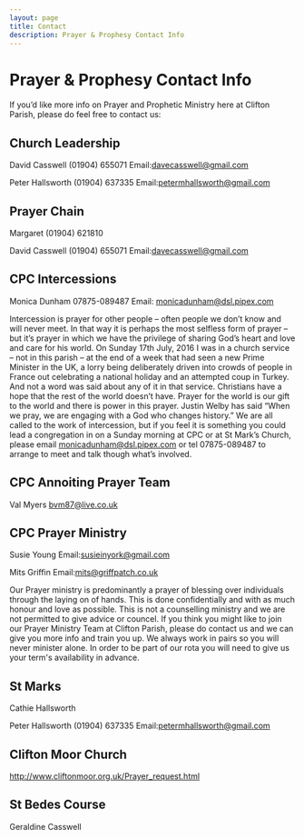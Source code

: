 ```yaml
---
layout: page
title: Contact
description: Prayer & Prophesy Contact Info
---
```


Prayer & Prophesy Contact Info
==============================
If you’d like more info on Prayer and Prophetic Ministry here at Clifton Parish, please do feel free to contact us:

Church Leadership
-----------------
David Casswell (01904) 655071 Email:davecasswell@gmail.com

Peter Hallsworth (01904) 637335 Email:petermhallsworth@gmail.com


Prayer Chain
------------
Margaret (01904) 621810

David Casswell (01904) 655071 Email:davecasswell@gmail.com


CPC Intercessions
-----------------
Monica Dunham 07875-089487 Email: monicadunham@dsl.pipex.com

Intercession is prayer for other people – often people we don’t know and will never meet. In that way it is perhaps the most selfless form of prayer – but it’s prayer in which we have the privilege of sharing God’s heart and love and care for his world. On Sunday 17th July, 2016 I was in a church service – not in this parish – at the end of a week that had seen a new Prime Minister in the UK, a lorry being deliberately driven into crowds of people in France out celebrating a national holiday and an attempted coup in Turkey. And not a word was said about any of it in that service. Christians have a hope that the rest of the world doesn’t have. Prayer for the world is our gift to the world and there is power in this prayer. Justin Welby has said “When we pray, we are engaging with a God who changes history.” We are all called to the work of intercession, but if you feel it is something you could lead a congregation in on a Sunday morning at CPC or at St Mark’s Church, please email monicadunham@dsl.pipex.com or tel 07875-089487 to arrange to meet and talk though what’s involved. 



CPC Annoiting Prayer Team
-----------------
Val Myers bvm87@live.co.uk


CPC Prayer Ministry
-------------------
Susie Young Email:susieinyork@gmail.com

Mits Griffin Email:mits@griffpatch.co.uk

Our Prayer ministry is predominantly a prayer of blessing over individuals through the laying on of hands. This is done confidentially and with as much honour and love as possible. This is not a counselling ministry and we are not permitted to give advice or councel. If you think you might like to join our Prayer Ministry Team at Clifton Parish, please do contact us and we can give you more info and train you up. We always work in pairs so you will never minister alone. In order to be part of our rota you will need to give us your term's availability in advance.


St Marks
--------
Cathie Hallsworth 

Peter Hallsworth (01904) 637335 Email:petermhallsworth@gmail.com


Clifton Moor Church
-------------------
http://www.cliftonmoor.org.uk/Prayer_request.html


St Bedes Course
---------------
Geraldine Casswell 

